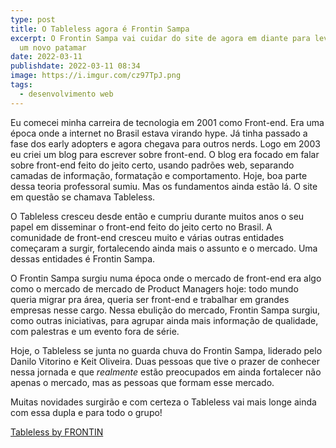 ```yaml
---
type: post
title: O Tableless agora é Frontin Sampa
excerpt: O Frontin Sampa vai cuidar do site de agora em diante para levá-lo para
  um novo patamar
date: 2022-03-11
publishdate: 2022-03-11 08:34
image: https://i.imgur.com/cz97TpJ.png
tags:
  - desenvolvimento web
---
```

Eu comecei minha carreira de tecnologia em 2001 como Front-end. Era uma época onde a internet no Brasil estava virando hype. Já tinha passado a fase dos early adopters e agora chegava para outros nerds. Logo em 2003 eu criei um blog para escrever sobre front-end. O blog era focado em falar sobre front-end feito do jeito certo, usando padrões web, separando camadas de informação, formatação e comportamento. Hoje, boa parte dessa teoria professoral sumiu. Mas os fundamentos ainda estão lá. O site em questão se chamava Tableless.

O Tableless cresceu desde então e cumpriu durante muitos anos o seu papel em disseminar o front-end feito do jeito certo no Brasil. A comunidade de front-end cresceu muito e várias outras entidades começaram a surgir, fortalecendo ainda mais o assunto e o mercado. Uma dessas entidades é Frontin Sampa. 

O Frontin Sampa surgiu numa época onde o mercado de front-end era algo como o mercado de mercado de Product Managers hoje: todo mundo queria migrar pra área, queria ser front-end e trabalhar em grandes empresas nesse cargo. Nessa ebulição do mercado, Frontin Sampa surgiu, como outras iniciativas, para agrupar ainda mais informação de qualidade, com palestras e um evento fora de série.

Hoje, o Tableless se junta no guarda chuva do Frontin Sampa, liderado pelo Danilo Vitorino e Keit Oliveira. Duas pessoas que tive o prazer de conhecer nessa jornada e que *realmente* estão preocupados em ainda fortalecer não apenas o mercado, mas as pessoas que formam esse mercado. 

Muitas novidades surgirão e com certeza o Tableless vai mais longe ainda com essa dupla e para todo o grupo!

[Tableless by FRONTIN](https://tableless.com.br/tableless-by-frontin/)